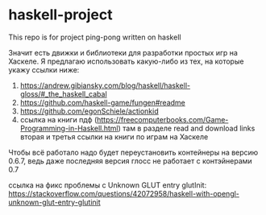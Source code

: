 # haskell-project
This repo is for project ping-pong written on haskell

Значит есть движки и библиотеки для разработки простых игр на Хаскеле. Я предлагаю использовать какую-либо из тех, на которые укажу ссылки ниже:
1. https://andrew.gibiansky.com/blog/haskell/haskell-gloss/#_the_haskell_cabal
2. https://github.com/haskell-game/fungen#readme
3. https://github.com/egonSchiele/actionkid
4. ссылка на книги пдф (https://freecomputerbooks.com/Game-Programming-in-Haskell.html) там в разделе read and download links вторая и третья ссылки на книги по играм на Хаскеле

Чтобы всё работало надо будет переустановить контейнеры на версию 0.6.7, ведь даже последняя версия глосс не работает с контэйнерами 0.7

ссылка на фикс проблемы с Unknown GLUT entry glutInit: https://stackoverflow.com/questions/42072958/haskell-with-opengl-unknown-glut-entry-glutinit